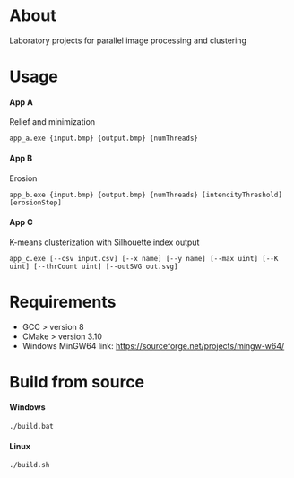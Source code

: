 # About
Laboratory projects for parallel image processing and clustering

# Usage
#### App A
Relief and minimization
```console
app_a.exe {input.bmp} {output.bmp} {numThreads}
```
#### App B
Erosion
```console
app_b.exe {input.bmp} {output.bmp} {numThreads} [intencityThreshold] [erosionStep]
```
#### App C
K-means clusterization with Silhouette index output
```console
app_c.exe [--csv input.csv] [--x name] [--y name] [--max uint] [--K uint] [--thrCount uint] [--outSVG out.svg]
```

# Requirements
* GCC > version 8
* CMake > version 3.10
* Windows MinGW64 link: https://sourceforge.net/projects/mingw-w64/

# Build from source
#### Windows
```console
./build.bat
```
#### Linux
```console
./build.sh
```